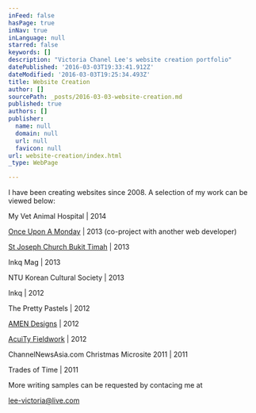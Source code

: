 ```yaml
---
inFeed: false
hasPage: true
inNav: true
inLanguage: null
starred: false
keywords: []
description: "Victoria Chanel Lee's website creation portfolio"
datePublished: '2016-03-03T19:33:41.912Z'
dateModified: '2016-03-03T19:25:34.493Z'
title: Website Creation
author: []
sourcePath: _posts/2016-03-03-website-creation.md
published: true
authors: []
publisher:
  name: null
  domain: null
  url: null
  favicon: null
url: website-creation/index.html
_type: WebPage

---
```

I have been creating websites since 2008\. A selection of my work can be viewed below:

My Vet Animal Hospital | 2014

[Once Upon A Monday][0] | 2013 (co-project with another web developer)

[St Joseph Church Bukit Timah][1] | 2013

Inkq Mag | 2013

NTU Korean Cultural Society | 2013

Inkq | 2012

The Pretty Pastels | 2012

[AMEN Designs][2] | 2012

[AcuiTy Fieldwork][3] | 2012

ChannelNewsAsia.com Christmas Microsite 2011 | 2011

Trades of Time | 2011

More writing samples can be requested by contacing me at

[lee-victoria@live.com][4]

[0]: http://www.onceuponamonday.org/
[1]: http://stjoseph-bt.org.sg/
[2]: http://www.amendesigns.com/
[3]: http://acuity-fieldwork.com/
[4]: mailto:lee-victoria@live.com